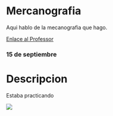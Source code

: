 # Mercanografia


Aqui hablo de la mecanografia que hago.

[Enlace al Professor](https://github.com/d-prieto/Inkscape-fresado-y-soldadura/blob/main/Mecanograf%C3%ADa.md#informaci%C3%B3n-sobre-mecanograf%C3%ADa)
 
### 15 de septiembre

#  Descripcion 
Estaba practicando 

![](8https://raw.githubusercontent.com/Hanzla55/primer-trimestre/main/Captura%20de%20pantalla%20de%202021-09-15%2012-19-28.png?token=AVUMTJZUKR4GRKX2VVM57VDBIHGYO)

